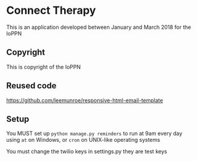 # Connect Therapy
This is an application developed between January and March 2018 for the IoPPN

## Copyright
This is copyright of the IoPPN

## Reused code
https://github.com/leemunroe/responsive-html-email-template

## Setup
You MUST set up `python manage.py reminders` to run at 9am every day using
`at` on Windows, or `cron` on UNIX-like operating systems

You must change the twilio keys in settings.py they are test keys
